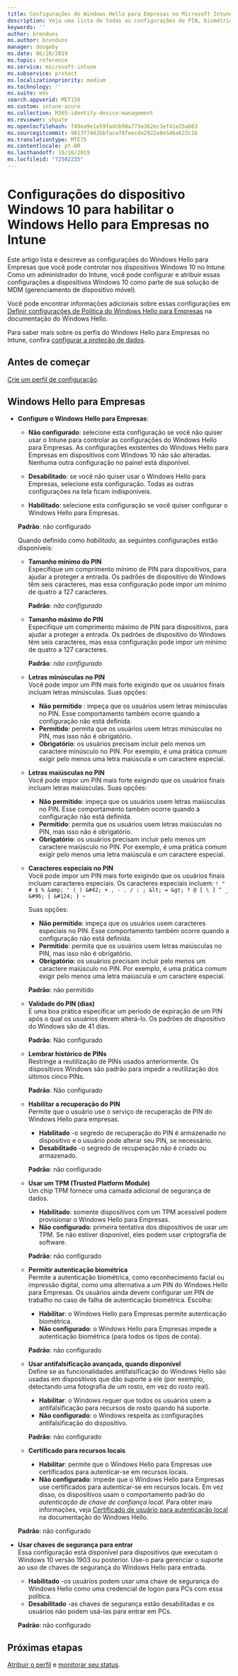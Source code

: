 ```yaml
---
title: Configurações do Windows Hello para Empresas no Microsoft Intune – Azure | Microsoft Docs
description: Veja uma lista de todas as configurações de PIN, biométrica e antifalsificação em um perfil de proteção de identidade para usar e configurar o Windows Hello para Empresas em dispositivos Windows 10 no Microsoft Intune.
keywords: ''
author: brenduns
ms.author: brenduns
manager: dougeby
ms.date: 06/20/2019
ms.topic: reference
ms.service: microsoft-intune
ms.subservice: protect
ms.localizationpriority: medium
ms.technology: ''
ms.suite: ems
search.appverid: MET150
ms.custom: intune-azure
ms.collection: M365-identity-device-management
ms.reviewer: shpate
ms.openlocfilehash: f49ea9e1e59fadcb90a773e362ec3ef41e25ab63
ms.sourcegitcommit: 9013f7442bbface78feecde2922e8e546a622c16
ms.translationtype: MTE75
ms.contentlocale: pt-BR
ms.lasthandoff: 10/16/2019
ms.locfileid: "72502235"
---
```

# <a name="windows-10-device-settings-to-enable-windows-hello-for-business-in-intune"></a>Configurações do dispositivo Windows 10 para habilitar o Windows Hello para Empresas no Intune

Este artigo lista e descreve as configurações do Windows Hello para Empresas que você pode controlar nos dispositivos Windows 10 no Intune. Como um administrador do Intune, você pode configurar e atribuir essas configurações a dispositivos Windows 10 como parte de sua solução de MDM (gerenciamento de dispositivo móvel). 

Você pode encontrar informações adicionais sobre essas configurações em [Definir configurações de Política do Windows Hello para Empresas](https://docs.microsoft.com/windows/security/identity-protection/hello-for-business/hello-cert-trust-policy-settings) na documentação do Windows Hello.


Para saber mais sobre os perfis do Windows Hello para Empresas no Intune, confira [configurar a proteção de dados](identity-protection-configure.md).

## <a name="before-you-begin"></a>Antes de começar

[Crie um perfil de configuração](identity-protection-configure.md#create-the-device-profile).

## <a name="windows-hello-for-business"></a>Windows Hello para Empresas
- **Configure o Windows Hello para Empresas**:
  - **Não configurado**: selecione esta configuração se você não quiser usar o Intune para controlar as configurações do Windows Hello para Empresas. As configurações existentes do Windows Hello para Empresas em dispositivos com Windows 10 não são alteradas. Nenhuma outra configuração no painel está disponível.

  - **Desabilitado**: se você não quiser usar o Windows Hello para Empresas, selecione esta configuração. Todas as outras configurações na tela ficam indisponíveis.
  - **Habilitado**: selecione esta configuração se você quiser configurar o Windows Hello para Empresas.  
  
  **Padrão**: não configurado

  Quando definido como *habilitado*, as seguintes configurações estão disponíveis:

  - **Tamanho mínimo do PIN**  
    Especifique um comprimento mínimo de PIN para dispositivos, para ajudar a proteger a entrada. Os padrões de dispositivo do Windows têm seis caracteres, mas essa configuração pode impor um mínimo de quatro a 127 caracteres. 

    **Padrão**: *não configurado*

  - **Tamanho máximo do PIN**  
  Especifique um comprimento máximo de PIN para dispositivos, para ajudar a proteger a entrada. Os padrões de dispositivo do Windows têm seis caracteres, mas essa configuração pode impor um mínimo de quatro a 127 caracteres.  

    **Padrão**: *não configurado*  

  - **Letras minúsculas no PIN**  
    Você pode impor um PIN mais forte exigindo que os usuários finais incluam letras minúsculas. Suas opções:

    - **Não permitido** : impeça que os usuários usem letras minúsculas no PIN. Esse comportamento também ocorre quando a configuração não está definida.
    - **Permitido**: permita que os usuários usem letras minúsculas no PIN, mas isso não é obrigatório.
    - **Obrigatório**: os usuários precisam incluir pelo menos um caractere minúsculo no PIN. Por exemplo, é uma prática comum exigir pelo menos uma letra maiúscula e um caractere especial.

  - **Letras maiúsculas no PIN**  
    Você pode impor um PIN mais forte exigindo que os usuários finais incluam letras maiúsculas. Suas opções:

    - **Não permitido**: impeça que os usuários usem letras maiúsculas no PIN. Esse comportamento também ocorre quando a configuração não está definida.
    - **Permitido**: permita que os usuários usem letras maiúsculas no PIN, mas isso não é obrigatório.
    - **Obrigatório**: os usuários precisam incluir pelo menos um caractere maiúsculo no PIN. Por exemplo, é uma prática comum exigir pelo menos uma letra maiúscula e um caractere especial.

  - **Caracteres especiais no PIN**  
    Você pode impor um PIN mais forte exigindo que os usuários finais incluam caracteres especiais. Os caracteres especiais incluem: `! " # $ % &amp; ' ( ) &#42; + , - . / : ; &lt; = &gt; ? @ [ \ ] ^ _ &#96; { &#124; } ~`  

    Suas opções:
    - **Não permitido**: impeça que os usuários usem caracteres especiais no PIN. Esse comportamento também ocorre quando a configuração não está definida.
    - **Permitido**: permita que os usuários usem letras maiúsculas no PIN, mas isso não é obrigatório.
    - **Obrigatório**: os usuários precisam incluir pelo menos um caractere maiúsculo no PIN. Por exemplo, é uma prática comum exigir pelo menos uma letra maiúscula e um caractere especial.

    **Padrão**: não permitido

  - **Validade do PIN (dias)**  
    É uma boa prática especificar um período de expiração de um PIN após o qual os usuários devem alterá-lo. Os padrões de dispositivo do Windows são de 41 dias.

    **Padrão**: Não configurado

  - **Lembrar histórico de PINs**  
    Restringe a reutilização de PINs usados anteriormente. Os dispositivos Windows são padrão para impedir a reutilização dos últimos cinco PINs.  

    **Padrão**: Não configurado  

  - **Habilitar a recuperação do PIN**   
    Permite que o usuário use o serviço de recuperação de PIN do Windows Hello para empresas. 
    
    - **Habilitado** -o segredo de recuperação do PIN é armazenado no dispositivo e o usuário pode alterar seu PIN, se necessário.  
    - **Desabilitado** -o segredo de recuperação não é criado ou armazenado.

    **Padrão**: não configurado

  - **Usar um TPM (Trusted Platform Module)**    
    Um chip TPM fornece uma camada adicional de segurança de dados.  

    - **Habilitado**: somente dispositivos com um TPM acessível podem provisionar o Windows Hello para Empresas.
    - **Não configurado**: primeira tentativa dos dispositivos de usar um TPM. Se não estiver disponível, eles podem usar criptografia de software.
    
    **Padrão**: não configurado

  - **Permitir autenticação biométrica**  
     Permite a autenticação biométrica, como reconhecimento facial ou impressão digital, como uma alternativa a um PIN do Windows Hello para Empresas. Os usuários ainda devem configurar um PIN de trabalho no caso de falha de autenticação biométrica. Escolha:

    - **Habilitar**: o Windows Hello para Empresas permite autenticação biométrica.
    - **Não configurado**: o Windows Hello para Empresas impede a autenticação biométrica (para todos os tipos de conta).

    **Padrão**: não configurado

  - **Usar antifalsificação avançada, quando disponível**  
    Define se as funcionalidades antifalsificação do Windows Hello são usadas em dispositivos que dão suporte a ele (por exemplo, detectando uma fotografia de um rosto, em vez do rosto real).  
    - **Habilitar**: o Windows requer que todos os usuários usem a antifalsificação para recursos de rosto quando há suporte.
    - **Não configurado**: o Windows respeita as configurações antifalsificação do dispositivo.

    **Padrão**: não configurado

  - **Certificado para recursos locais**  

    - **Habilitar**: permite que o Windows Hello para Empresas use certificados para autenticar-se em recursos locais.
    - **Não configurado**: impede que o Windows Hello para Empresas use certificados para autenticar-se em recursos locais. Em vez disso, os dispositivos usam o comportamento padrão do *autenticação de chave de confiança local*. Para obter mais informações, veja [Certificado de usuário para autenticação local](https://docs.microsoft.com/windows/security/identity-protection/hello-for-business/hello-cert-trust-policy-settings#use-certificate-for-on-premises-authentication) na documentação do Windows Hello.  

  **Padrão**: não configurado

- **Usar chaves de segurança para entrar**  
  Essa configuração está disponível para dispositivos que executam o Windows 10 versão 1903 ou posterior. Use-o para gerenciar o suporte ao uso de chaves de segurança do Windows Hello para entrada.  

  - **Habilitado** -os usuários podem usar uma chave de segurança do Windows Hello como uma credencial de logon para PCs com essa política. 
  - **Desabilitado** -as chaves de segurança estão desabilitadas e os usuários não podem usá-las para entrar em PCs.   

  **Padrão**: não configurado

## <a name="next-steps"></a>Próximas etapas

[Atribuir o perfil](../configuration/device-profile-assign.md) e [monitorar seu status](../configuration/device-profile-monitor.md).
